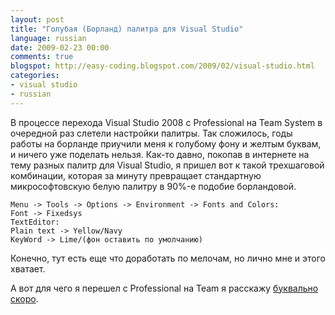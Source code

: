 ```yaml
---
layout: post
title: "Голубая (Борланд) палитра для Visual Studio"
language: russian
date: 2009-02-23 00:00
comments: true
blogspot: http://easy-coding.blogspot.com/2009/02/visual-studio.html
categories:
- visual studio
- russian
---
```

В процессе перехода Visual Studio 2008 с Professional на Team System в очередной раз слетели настройки палитры. Так сложилось, годы работы на борланде приучили меня к голубому фону и желтым буквам, и ничего уже поделать нельзя. Как-то давно, покопав в интернете на тему разных палитр для Visual Studio, я пришел вот к такой трехшаговой комбинации, которая за минуту превращает стандартную микрософтовскую белую палитру в 90%-e подобие борландовой.

    Menu -> Tools -> Options -> Environment -> Fonts and Colors:
    Font -> Fixedsys
    TextEditor:
    Plain text -> Yellow/Navy
    KeyWord -> Lime/(фон оставить по умолчанию)

Конечно, тут есть еще что доработать по мелочам, но лично мне и этого хватает.

А вот для чего я перешел с Professional на Team я расскажу [буквально скоро][Статический анализ кода].

[Статический анализ кода]: /blog/russian/2009/02/23/static-code-analysis-coverity-klocwork/
